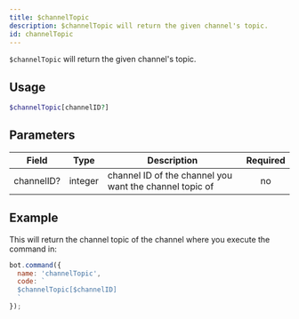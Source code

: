 ```yaml
---
title: $channelTopic 
description: $channelTopic will return the given channel's topic.
id: channelTopic
---
```


`$channelTopic` will return the given channel's topic.

## Usage

```php
$channelTopic[channelID?]
```

## Parameters 


| Field      | Type    | Description                                             | Required |
| ---------- | ------- | ------------------------------------------------------- | :------: |
| channelID? | integer | channel ID of the channel you want the channel topic of |    no    |


## Example

This will return the channel topic of the channel where you execute the command in:

```javascript
bot.command({
  name: 'channelTopic',
  code: `
  $channelTopic[$channelID]
  `
});
```